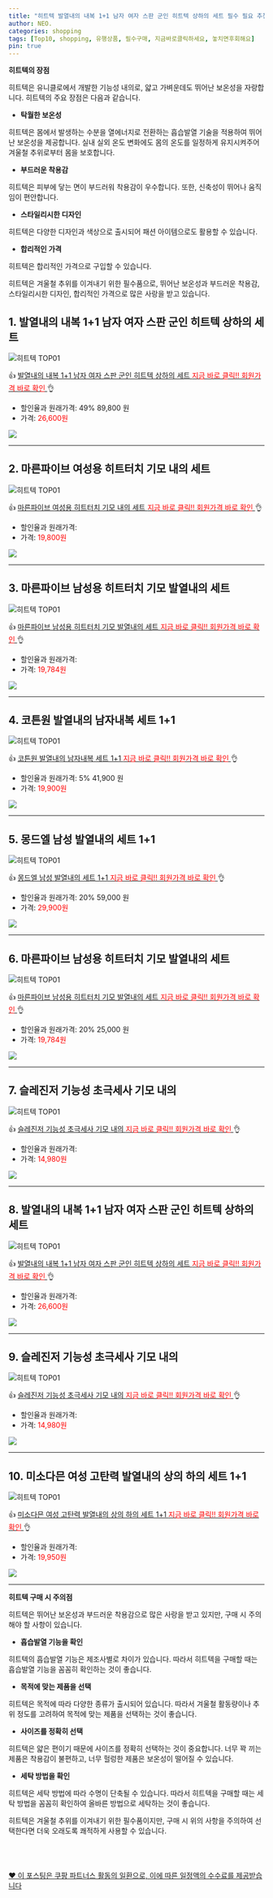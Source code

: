```yaml
---
title: "히트텍 발열내의 내복 1+1 남자 여자 스판 군인 히트텍 상하의 세트 필수 필요 추천 제품 비교 최저 가격 비교 장점 구매 후기 구매평"
author: NEO.
categories: shopping
tags: [Top10, shopping, 유행상품, 필수구매, 지금바로클릭하세요, 놓치면후회해요]
pin: true
---
```

**히트텍의 장점**

히트텍은 유니클로에서 개발한 기능성 내의로, 얇고 가벼운데도 뛰어난 보온성을 자랑합니다. 히트텍의 주요 장점은 다음과 같습니다.

* **탁월한 보온성**

히트텍은 몸에서 발생하는 수분을 열에너지로 전환하는 흡습발열 기술을 적용하여 뛰어난 보온성을 제공합니다. 실내 실외 온도 변화에도 몸의 온도를 일정하게 유지시켜주어 겨울철 추위로부터 몸을 보호합니다.

* **부드러운 착용감**

히트텍은 피부에 닿는 면이 부드러워 착용감이 우수합니다. 또한, 신축성이 뛰어나 움직임이 편안합니다.

* **스타일리시한 디자인**

히트텍은 다양한 디자인과 색상으로 출시되어 패션 아이템으로도 활용할 수 있습니다.

* **합리적인 가격**

히트텍은 합리적인 가격으로 구입할 수 있습니다.

히트텍은 겨울철 추위를 이겨내기 위한 필수품으로, 뛰어난 보온성과 부드러운 착용감, 스타일리시한 디자인, 합리적인 가격으로 많은 사랑을 받고 있습니다.

   

## 1. 발열내의 내복 1+1 남자 여자 스판 군인 히트텍 상하의 세트

![히트텍 TOP01](https://thumbnail8.coupangcdn.com/thumbnails/remote/490x490ex/image/vendor_inventory/778d/27897138c51b969e0d1d92246a7750e66bca59c4dfacbf79145146cd00e9.png)


👍 [발열내의 내복 1+1 남자 여자 스판 군인 히트텍 상하의 세트 <font color=red> 지금 바로 클릭!! 회원가격 바로 확인 </font> ](https://link.coupang.com/re/AFFSDP?lptag=AF3617701&subid=GithubCoopas&pageKey=7665347650&traceid=V0-153&itemId=20432686762&vendorItemId=83563747078) 👌 


- 할인율과 원래가격: 49%  89,800   원
- 가격: <span style='color:red'>26,600원</span>

[![](/discount_price.png)](https://link.coupang.com/re/AFFSDP?lptag=AF3617701&subid=GithubCoopas&pageKey=7665347650&traceid=V0-153&itemId=20432686762&vendorItemId=83563747078)

---


   

## 2. 마른파이브 여성용 히트터치 기모 내의 세트

![히트텍 TOP01](https://thumbnail10.coupangcdn.com/thumbnails/remote/490x490ex/image/retail/images/3044723709039953-e699ab40-de85-4d6c-a793-7c77dba38e30.jpg)


👍 [마른파이브 여성용 히트터치 기모 내의 세트 <font color=red> 지금 바로 클릭!! 회원가격 바로 확인 </font> ](https://link.coupang.com/re/AFFSDP?lptag=AF3617701&subid=GithubCoopas&pageKey=318079991&traceid=V0-153&itemId=1015319542&vendorItemId=5450981896) 👌 


- 할인율과 원래가격: 
- 가격: <span style='color:red'>19,800원</span>

[![](/discount_price.png)](https://link.coupang.com/re/AFFSDP?lptag=AF3617701&subid=GithubCoopas&pageKey=318079991&traceid=V0-153&itemId=1015319542&vendorItemId=5450981896)

---


   

## 3. 마른파이브 남성용 히트터치 기모 발열내의 세트

![히트텍 TOP01](https://thumbnail10.coupangcdn.com/thumbnails/remote/490x490ex/image/retail/images/1320002685617167-3e8b5f8d-7c59-4244-9b52-ff6bfdff0224.jpg)


👍 [마른파이브 남성용 히트터치 기모 발열내의 세트 <font color=red> 지금 바로 클릭!! 회원가격 바로 확인 </font> ](https://link.coupang.com/re/AFFSDP?lptag=AF3617701&subid=GithubCoopas&pageKey=161859966&traceid=V0-153&itemId=464915649&vendorItemId=5447648556) 👌 


- 할인율과 원래가격: 
- 가격: <span style='color:red'>19,784원</span>

[![](/discount_price.png)](https://link.coupang.com/re/AFFSDP?lptag=AF3617701&subid=GithubCoopas&pageKey=161859966&traceid=V0-153&itemId=464915649&vendorItemId=5447648556)

---


   

## 4. 코튼원 발열내의 남자내복 세트 1+1

![히트텍 TOP01](https://thumbnail8.coupangcdn.com/thumbnails/remote/490x490ex/image/vendor_inventory/ec0a/a8bd0f477c2c2b99fc8b80e9b378d9abe30dab36997cdd427aaaa7582fc7.jpg)


👍 [코튼원 발열내의 남자내복 세트 1+1 <font color=red> 지금 바로 클릭!! 회원가격 바로 확인 </font> ](https://link.coupang.com/re/AFFSDP?lptag=AF3617701&subid=GithubCoopas&pageKey=6993683612&traceid=V0-153&itemId=17125235055&vendorItemId=84298511807) 👌 


- 할인율과 원래가격: 5%  41,900   원
- 가격: <span style='color:red'>19,900원</span>

[![](/discount_price.png)](https://link.coupang.com/re/AFFSDP?lptag=AF3617701&subid=GithubCoopas&pageKey=6993683612&traceid=V0-153&itemId=17125235055&vendorItemId=84298511807)

---


   

## 5. 몽드엘 남성 발열내의 세트 1+1

![히트텍 TOP01](https://thumbnail7.coupangcdn.com/thumbnails/remote/490x490ex/image/vendor_inventory/16e0/66b5dd3eaff467d172d53af5bd14ec8256fff5c751ed87d3ef58bb7aea7b.jpg)


👍 [몽드엘 남성 발열내의 세트 1+1 <font color=red> 지금 바로 클릭!! 회원가격 바로 확인 </font> ](https://link.coupang.com/re/AFFSDP?lptag=AF3617701&subid=GithubCoopas&pageKey=6193951845&traceid=V0-153&itemId=16343961533&vendorItemId=87008398053) 👌 


- 할인율과 원래가격: 20%  59,000   원
- 가격: <span style='color:red'>29,900원</span>

[![](/discount_price.png)](https://link.coupang.com/re/AFFSDP?lptag=AF3617701&subid=GithubCoopas&pageKey=6193951845&traceid=V0-153&itemId=16343961533&vendorItemId=87008398053)

---


   

## 6. 마른파이브 남성용 히트터치 기모 발열내의 세트

![히트텍 TOP01](https://thumbnail10.coupangcdn.com/thumbnails/remote/490x490ex/image/retail/images/1320002685617167-3e8b5f8d-7c59-4244-9b52-ff6bfdff0224.jpg)


👍 [마른파이브 남성용 히트터치 기모 발열내의 세트 <font color=red> 지금 바로 클릭!! 회원가격 바로 확인 </font> ](https://link.coupang.com/re/AFFSDP?lptag=AF3617701&subid=GithubCoopas&pageKey=161859966&traceid=V0-153&itemId=464915649&vendorItemId=5447648556) 👌 


- 할인율과 원래가격: 20%  25,000   원
- 가격: <span style='color:red'>19,784원</span>

[![](/discount_price.png)](https://link.coupang.com/re/AFFSDP?lptag=AF3617701&subid=GithubCoopas&pageKey=161859966&traceid=V0-153&itemId=464915649&vendorItemId=5447648556)

---


   

## 7. 슬레진저 기능성 초극세사 기모 내의

![히트텍 TOP01](https://thumbnail8.coupangcdn.com/thumbnails/remote/490x490ex/image/vendor_inventory/4f19/34f775f3f577ca9d494913f4311c7edab7ad9ad725f2b10814e50d9b3e70.jpg)


👍 [슬레진저 기능성 초극세사 기모 내의 <font color=red> 지금 바로 클릭!! 회원가격 바로 확인 </font> ](https://link.coupang.com/re/AFFSDP?lptag=AF3617701&subid=GithubCoopas&pageKey=6163191284&traceid=V0-153&itemId=11975089895&vendorItemId=83202819718) 👌 


- 할인율과 원래가격: 
- 가격: <span style='color:red'>14,980원</span>

[![](/discount_price.png)](https://link.coupang.com/re/AFFSDP?lptag=AF3617701&subid=GithubCoopas&pageKey=6163191284&traceid=V0-153&itemId=11975089895&vendorItemId=83202819718)

---


   

## 8. 발열내의 내복 1+1 남자 여자 스판 군인 히트텍 상하의 세트

![히트텍 TOP01](https://thumbnail8.coupangcdn.com/thumbnails/remote/490x490ex/image/vendor_inventory/778d/27897138c51b969e0d1d92246a7750e66bca59c4dfacbf79145146cd00e9.png)


👍 [발열내의 내복 1+1 남자 여자 스판 군인 히트텍 상하의 세트 <font color=red> 지금 바로 클릭!! 회원가격 바로 확인 </font> ](https://link.coupang.com/re/AFFSDP?lptag=AF3617701&subid=GithubCoopas&pageKey=7665347650&traceid=V0-153&itemId=20432686762&vendorItemId=83563747078) 👌 


- 할인율과 원래가격: 
- 가격: <span style='color:red'>26,600원</span>

[![](/discount_price.png)](https://link.coupang.com/re/AFFSDP?lptag=AF3617701&subid=GithubCoopas&pageKey=7665347650&traceid=V0-153&itemId=20432686762&vendorItemId=83563747078)

---


   

## 9. 슬레진저 기능성 초극세사 기모 내의

![히트텍 TOP01](https://thumbnail8.coupangcdn.com/thumbnails/remote/490x490ex/image/vendor_inventory/4f19/34f775f3f577ca9d494913f4311c7edab7ad9ad725f2b10814e50d9b3e70.jpg)


👍 [슬레진저 기능성 초극세사 기모 내의 <font color=red> 지금 바로 클릭!! 회원가격 바로 확인 </font> ](https://link.coupang.com/re/AFFSDP?lptag=AF3617701&subid=GithubCoopas&pageKey=6163191284&traceid=V0-153&itemId=11975089895&vendorItemId=83202819718) 👌 


- 할인율과 원래가격: 
- 가격: <span style='color:red'>14,980원</span>

[![](/discount_price.png)](https://link.coupang.com/re/AFFSDP?lptag=AF3617701&subid=GithubCoopas&pageKey=6163191284&traceid=V0-153&itemId=11975089895&vendorItemId=83202819718)

---


   

## 10. 미소다믄 여성 고탄력 발열내의 상의 하의 세트 1+1

![히트텍 TOP01](https://thumbnail7.coupangcdn.com/thumbnails/remote/490x490ex/image/vendor_inventory/c326/de1f9caea56c4710508e01f77825551cb0aa48010c1c1ebcadbbf7bba4c4.png)


👍 [미소다믄 여성 고탄력 발열내의 상의 하의 세트 1+1 <font color=red> 지금 바로 클릭!! 회원가격 바로 확인 </font> ](https://link.coupang.com/re/AFFSDP?lptag=AF3617701&subid=GithubCoopas&pageKey=7694023638&traceid=V0-153&itemId=20582333185&vendorItemId=87657452795) 👌 


- 할인율과 원래가격: 
- 가격: <span style='color:red'>19,950원</span>

[![](/discount_price.png)](https://link.coupang.com/re/AFFSDP?lptag=AF3617701&subid=GithubCoopas&pageKey=7694023638&traceid=V0-153&itemId=20582333185&vendorItemId=87657452795)

---
**히트텍 구매 시 주의점**

히트텍은 뛰어난 보온성과 부드러운 착용감으로 많은 사랑을 받고 있지만, 구매 시 주의해야 할 사항이 있습니다.

* **흡습발열 기능을 확인**

히트텍의 흡습발열 기능은 제조사별로 차이가 있습니다. 따라서 히트텍을 구매할 때는 흡습발열 기능을 꼼꼼히 확인하는 것이 좋습니다.

* **목적에 맞는 제품을 선택**

히트텍은 목적에 따라 다양한 종류가 출시되어 있습니다. 따라서 겨울철 활동량이나 추위 정도를 고려하여 목적에 맞는 제품을 선택하는 것이 좋습니다.

* **사이즈를 정확히 선택**

히트텍은 얇은 편이기 때문에 사이즈를 정확히 선택하는 것이 중요합니다. 너무 꽉 끼는 제품은 착용감이 불편하고, 너무 헐렁한 제품은 보온성이 떨어질 수 있습니다.

* **세탁 방법을 확인**

히트텍은 세탁 방법에 따라 수명이 단축될 수 있습니다. 따라서 히트텍을 구매할 때는 세탁 방법을 꼼꼼히 확인하여 올바른 방법으로 세탁하는 것이 좋습니다.

히트텍은 겨울철 추위를 이겨내기 위한 필수품이지만, 구매 시 위의 사항을 주의하여 선택한다면 더욱 오래도록 쾌적하게 사용할 수 있습니다.<br><br><br><br><br> [ ❤  이 포스팅은 쿠팡 파트너스 활동의 일환으로, 이에 따른 일정액의 수수료를 제공받습니다](https://link.coupang.com/a/bcEFyh)